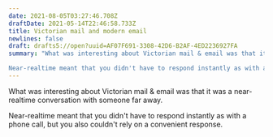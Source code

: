 ```yaml
---
date: 2021-08-05T03:27:46.708Z
draftDate: 2021-05-14T22:46:58.733Z
title: Victorian mail and modern email
newlines: false
draft: drafts5://open?uuid=AF07F691-3308-42D6-B2AF-4ED2236927FA
summary: "What was interesting about Victorian mail & email was that it was a near-realtime conversation with someone far away.

Near-realtime meant that you didn't have to respond instantly as with a phone call, but you also couldn't rely on a conve…"
---
```



What was interesting about Victorian mail & email was that it was a near-realtime conversation with someone far away.

Near-realtime meant that you didn't have to respond instantly as with a phone call, but you also couldn't rely on a convenient response.
